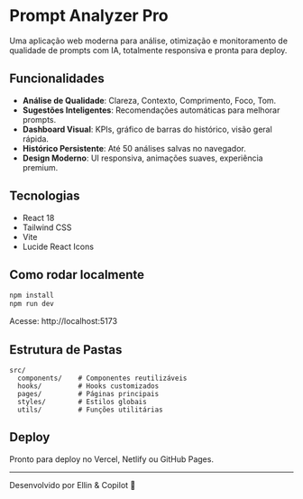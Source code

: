 # Prompt Analyzer Pro

Uma aplicação web moderna para análise, otimização e monitoramento de qualidade de prompts com IA, totalmente responsiva e pronta para deploy.

## Funcionalidades
- **Análise de Qualidade**: Clareza, Contexto, Comprimento, Foco, Tom.
- **Sugestões Inteligentes**: Recomendações automáticas para melhorar prompts.
- **Dashboard Visual**: KPIs, gráfico de barras do histórico, visão geral rápida.
- **Histórico Persistente**: Até 50 análises salvas no navegador.
- **Design Moderno**: UI responsiva, animações suaves, experiência premium.

## Tecnologias
- React 18
- Tailwind CSS
- Vite
- Lucide React Icons

## Como rodar localmente
```sh
npm install
npm run dev
```

Acesse: http://localhost:5173

## Estrutura de Pastas
```
src/
  components/    # Componentes reutilizáveis
  hooks/         # Hooks customizados
  pages/         # Páginas principais
  styles/        # Estilos globais
  utils/         # Funções utilitárias
```

## Deploy
Pronto para deploy no Vercel, Netlify ou GitHub Pages.

---

Desenvolvido por Ellin & Copilot 🤖
